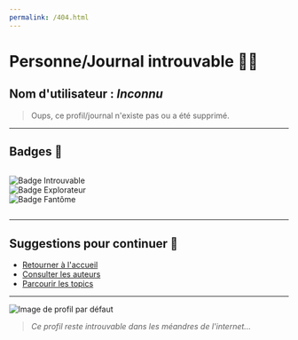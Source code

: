 ```yaml
---
permalink: /404.html
---
```


# Personne/Journal introuvable 🕵️‍♀️

## **Nom d'utilisateur :** _Inconnu_

> Oups, ce profil/journal n'existe pas ou a été supprimé.

---

## Badges 🏅
<div style="display: flex; flex-wrap: wrap; gap: 10px;">

![Badge Introuvable](https://via.placeholder.com/100?text=404+Badge)  
![Badge Explorateur](https://via.placeholder.com/100?text=Explorateur)  
![Badge Fantôme](https://via.placeholder.com/100?text=Fantôme)  

</div>

---

## Suggestions pour continuer 🚀
- [Retourner à l'accueil](/)
- [Consulter les auteurs](./auteurs)
- [Parcourir les topics](./topics)

---

![Image de profil par défaut](https://via.placeholder.com/150?text=Profil+404)
> *Ce profil reste introuvable dans les méandres de l'internet...*
